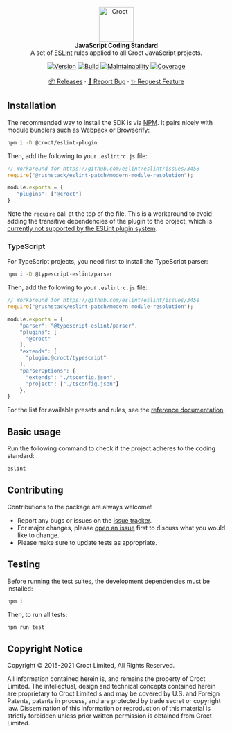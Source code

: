 <p align="center">
    <a href="https://croct.com">
        <img src="https://cdn.croct.io/brand/logo/repo-icon-green.svg" alt="Croct" height="80"/>
    </a>
    <br />
    <strong>JavaScript Coding Standard</strong>
    <br />
    A set of <a href="https://eslint.org/">ESLint</a> rules applied to all Croct JavaScript projects.
</p>
<p align="center">
    <a href="https://www.npmjs.com/package/@croct/eslint-plugin"><img alt="Version" src="https://img.shields.io/npm/v/@croct/eslint-plugin"/></a>
    <a href="https://github.com/croct-tech/coding-standard-js/actions/workflows/branch-validations.yaml">
        <img alt="Build" src="https://github.com/croct-tech/coding-standard-js/actions/workflows/branch-validations.yaml/badge.svg" />
    </a>
    <a href="https://codeclimate.com/repos/620292a0376562495b002392/maintainability"><img alt="Maintainability" src="https://api.codeclimate.com/v1/badges/c1fe99959c642f53697b/maintainability" /></a>
    <a href="https://codeclimate.com/repos/620292a0376562495b002392/test_coverage"><img alt="Coverage" src="https://api.codeclimate.com/v1/badges/c1fe99959c642f53697b/test_coverage" /></a>
    <br />
    <br />
    <a href="https://github.com/croct-tech/coding-standard-js/releases">📦 Releases</a>
    ·
    <a href="https://github.com/croct-tech/coding-standard-js/issues">🐞 Report Bug</a>
    ·
    <a href="https://github.com/croct-tech/coding-standard-js/issues">✨ Request Feature</a>
</p>

## Installation

The recommended way to install the SDK is via [NPM](https://npmjs.com). It pairs nicely with module bundlers such as
Webpack or Browserify:

```sh
npm i -D @croct/eslint-plugin
```

Then, add the following to your `.eslintrc.js` file:

```js
// Workaround for https://github.com/eslint/eslint/issues/3458
require("@rushstack/eslint-patch/modern-module-resolution");

module.exports = {
   "plugins": ["@croct"]
}
```

Note the `require` call at the top of the file. This is a workaround to avoid adding the transitive dependencies of 
the plugin to the project, which is [currently not supported by the ESLint plugin system](https://github.com/eslint/eslint/issues/3458).

### TypeScript

For TypeScript projects, you need first to install the TypeScript parser:

```sh
npm i -D @typescript-eslint/parser
```

Then, add the following to your `.eslintrc.js` file:

```js
// Workaround for https://github.com/eslint/eslint/issues/3458
require("@rushstack/eslint-patch/modern-module-resolution");

module.exports = {
    "parser": "@typescript-eslint/parser",
    "plugins": [
      "@croct"
    ],
    "extends": [
      "plugin:@croct/typescript"
    ],
    "parserOptions": {
      "extends": "./tsconfig.json",
      "project": ["./tsconfig.json"]
    },
}
```

For the list for available presets and rules, see the [reference documentation](docs/README.md). 

## Basic usage

Run the following command to check if the project adheres to the coding standard:

```sh
eslint
```

## Contributing

Contributions to the package are always welcome!

- Report any bugs or issues on the [issue tracker](https://github.com/croct-tech/coding-standard-js/issues).
- For major changes, please [open an issue](https://github.com/croct-tech/coding-standard-js/issues) first to discuss what you would like to change.
- Please make sure to update tests as appropriate.

## Testing

Before running the test suites, the development dependencies must be installed:

```sh
npm i
```

Then, to run all tests:

```sh
npm run test
```

## Copyright Notice

Copyright © 2015-2021 Croct Limited, All Rights Reserved.

All information contained herein is, and remains the property of Croct Limited. The intellectual, design and technical concepts contained herein are proprietary to Croct Limited s and may be covered by U.S. and Foreign Patents, patents in process, and are protected by trade secret or copyright law. Dissemination of this information or reproduction of this material is strictly forbidden unless prior written permission is obtained from Croct Limited.
